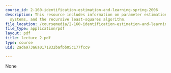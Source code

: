 ```yaml
---
course_id: 2-160-identification-estimation-and-learning-spring-2006
description: This resource includes information on parameter estimation for deterministic
  systems, and the recursive least-squares algorithm.
file_location: /coursemedia/2-160-identification-estimation-and-learning-spring-2006/2ada973a6a0171832bafbb05c177fcc9_lecture_2.pdf
file_type: application/pdf
layout: pdf
title: lecture_2.pdf
type: course
uid: 2ada973a6a0171832bafbb05c177fcc9

---
```

None